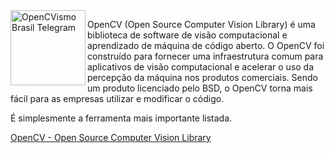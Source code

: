 


<img align="left" width="120" height="120" src="https://opencv.org/wp-content/uploads/2020/07/cropped-OpenCV_logo_white_600x.png" alt="OpenCVismo Brasil Telegram">


OpenCV (Open Source Computer Vision Library) é uma biblioteca de software de visão computacional e aprendizado de máquina de código aberto. O OpenCV foi construído para fornecer uma infraestrutura comum para aplicativos de visão computacional e acelerar o uso da percepção da máquina nos produtos comerciais. Sendo um produto licenciado pelo BSD, o OpenCV torna mais fácil para as empresas utilizar e modificar o código.

É simplesmente a ferramenta mais importante listada.


[OpenCV - Open Source Computer Vision Library](https://opencv.org/)